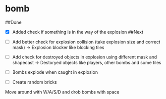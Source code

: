 # bomb

##Done
- [X] Added check if something is in the way of the explosion
##Next

- [ ] Add better check for explosion collision (take explosion size and correct mask) -> Explosion blocker like blocking tiles
- [ ] Add check for destroyed objects in explosion using different mask and shapecast -> Destoryed objects like players, other bombs and some tiles
- [ ] Bombs explode when caught in explosion
- [ ] Create random bricks


Move around with W/A/S/D and drob bombs with space
